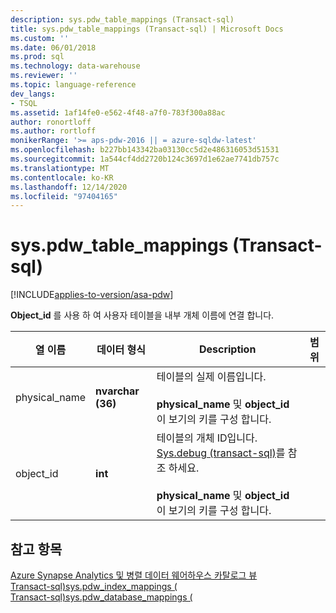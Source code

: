 ```yaml
---
description: sys.pdw_table_mappings (Transact-sql)
title: sys.pdw_table_mappings (Transact-sql) | Microsoft Docs
ms.custom: ''
ms.date: 06/01/2018
ms.prod: sql
ms.technology: data-warehouse
ms.reviewer: ''
ms.topic: language-reference
dev_langs:
- TSQL
ms.assetid: 1af14fe0-e562-4f48-a7f0-783f300a88ac
author: ronortloff
ms.author: rortloff
monikerRange: '>= aps-pdw-2016 || = azure-sqldw-latest'
ms.openlocfilehash: b227bb143342ba03130cc5d2e486316053d51531
ms.sourcegitcommit: 1a544cf4dd2720b124c3697d1e62ae7741db757c
ms.translationtype: MT
ms.contentlocale: ko-KR
ms.lasthandoff: 12/14/2020
ms.locfileid: "97404165"
---
```

# <a name="syspdw_table_mappings-transact-sql"></a>sys.pdw_table_mappings (Transact-sql)
[!INCLUDE[applies-to-version/asa-pdw](../../includes/applies-to-version/asa-pdw.md)]

  **Object_id** 를 사용 하 여 사용자 테이블을 내부 개체 이름에 연결 합니다.  
  
|열 이름|데이터 형식|Description|범위|  
|-----------------|---------------|-----------------|-----------|  
|physical_name|**nvarchar (36)**|테이블의 실제 이름입니다.<br /><br /> **physical_name** 및 **object_id** 이 보기의 키를 구성 합니다.||  
|object_id|**int**|테이블의 개체 ID입니다. [Sys.debug &#40;transact-sql&#41;](../../relational-databases/system-catalog-views/sys-objects-transact-sql.md)를 참조 하세요.<br /><br /> **physical_name** 및 **object_id** 이 보기의 키를 구성 합니다.||  
  
## <a name="see-also"></a>참고 항목  
 [Azure Synapse Analytics 및 병렬 데이터 웨어하우스 카탈로그 뷰](../../relational-databases/system-catalog-views/sql-data-warehouse-and-parallel-data-warehouse-catalog-views.md)   
 [Transact-sql&#41;sys.pdw_index_mappings &#40;](../../relational-databases/system-catalog-views/sys-pdw-index-mappings-transact-sql.md)   
 [Transact-sql&#41;sys.pdw_database_mappings &#40;](../../relational-databases/system-catalog-views/sys-pdw-database-mappings-transact-sql.md)  
  
  
